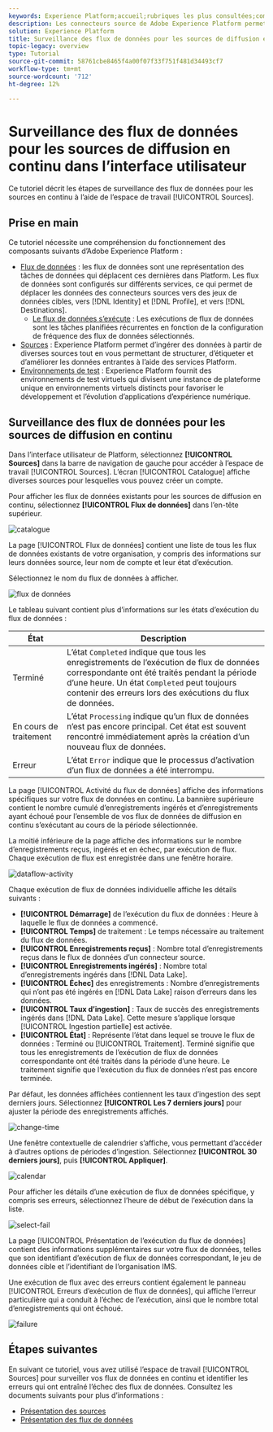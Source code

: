```yaml
---
keywords: Experience Platform;accueil;rubriques les plus consultées;comptes de contrôle;flux de données de surveillance;flux de données
description: Les connecteurs source de Adobe Experience Platform permettent d’ingérer des données provenant de l’extérieur selon un calendrier précis. Ce tutoriel décrit les étapes de surveillance des flux de données en continu à partir de l’espace de travail Sources .
solution: Experience Platform
title: Surveillance des flux de données pour les sources de diffusion en continu dans l’interface utilisateur
topic-legacy: overview
type: Tutorial
source-git-commit: 58761cbe8465f4a00f07f33f751f481d34493cf7
workflow-type: tm+mt
source-wordcount: '712'
ht-degree: 12%

---
```



# Surveillance des flux de données pour les sources de diffusion en continu dans l’interface utilisateur

Ce tutoriel décrit les étapes de surveillance des flux de données pour les sources en continu à l’aide de l’espace de travail [!UICONTROL Sources].

## Prise en main

Ce tutoriel nécessite une compréhension du fonctionnement des composants suivants d’Adobe Experience Platform :

* [Flux de données](../../../dataflows/home.md) : les flux de données sont une représentation des tâches de données qui déplacent ces dernières dans Platform. Les flux de données sont configurés sur différents services, ce qui permet de déplacer les données des connecteurs sources vers des jeux de données cibles, vers [!DNL Identity] et [!DNL Profile], et vers [!DNL Destinations].
   * [Le flux de données s’exécute](../../notifications.md) : Les exécutions de flux de données sont les tâches planifiées récurrentes en fonction de la configuration de fréquence des flux de données sélectionnés.
* [Sources](../../home.md) : Experience Platform permet d’ingérer des données à partir de diverses sources tout en vous permettant de structurer, d’étiqueter et d’améliorer les données entrantes à l’aide des services Platform.
* [Environnements de test](../../../sandboxes/home.md) : Experience Platform fournit des environnements de test virtuels qui divisent une instance de plateforme unique en environnements virtuels distincts pour favoriser le développement et l’évolution d’applications d’expérience numérique.

## Surveillance des flux de données pour les sources de diffusion en continu

Dans l’interface utilisateur de Platform, sélectionnez **[!UICONTROL Sources]** dans la barre de navigation de gauche pour accéder à l’espace de travail [!UICONTROL Sources]. L’écran [!UICONTROL Catalogue] affiche diverses sources pour lesquelles vous pouvez créer un compte.

Pour afficher les flux de données existants pour les sources de diffusion en continu, sélectionnez **[!UICONTROL Flux de données]** dans l’en-tête supérieur.

![catalogue](../../images/tutorials/monitor-streaming/catalog.png)

La page [!UICONTROL Flux de données] contient une liste de tous les flux de données existants de votre organisation, y compris des informations sur leurs données source, leur nom de compte et leur état d’exécution.

Sélectionnez le nom du flux de données à afficher.

![flux de données](../../images/tutorials/monitor-streaming/dataflows.png)

Le tableau suivant contient plus d’informations sur les états d’exécution du flux de données :

| État | Description |
| ------ | ----------- |
| Terminé | L’état `Completed` indique que tous les enregistrements de l’exécution de flux de données correspondante ont été traités pendant la période d’une heure. Un état `Completed` peut toujours contenir des erreurs lors des exécutions du flux de données. |
| En cours de traitement | L’état `Processing` indique qu’un flux de données n’est pas encore principal. Cet état est souvent rencontré immédiatement après la création d’un nouveau flux de données. |
| Erreur | L’état `Error` indique que le processus d’activation d’un flux de données a été interrompu. |

La page [!UICONTROL Activité du flux de données] affiche des informations spécifiques sur votre flux de données en continu. La bannière supérieure contient le nombre cumulé d’enregistrements ingérés et d’enregistrements ayant échoué pour l’ensemble de vos flux de données de diffusion en continu s’exécutant au cours de la période sélectionnée.

La moitié inférieure de la page affiche des informations sur le nombre d’enregistrements reçus, ingérés et en échec, par exécution de flux. Chaque exécution de flux est enregistrée dans une fenêtre horaire.

![dataflow-activity](../../images/tutorials/monitor-streaming/dataflow-activity.png)

Chaque exécution de flux de données individuelle affiche les détails suivants :

* **[!UICONTROL Démarrage]** de l’exécution du flux de données : Heure à laquelle le flux de données a commencé.
* **[!UICONTROL Temps]** de traitement : Le temps nécessaire au traitement du flux de données.
* **[!UICONTROL Enregistrements reçus]** : Nombre total d’enregistrements reçus dans le flux de données d’un connecteur source.
* **[!UICONTROL Enregistrements ingérés]** : Nombre total d’enregistrements ingérés dans  [!DNL Data Lake].
* **[!UICONTROL Échec]** des enregistrements : Nombre d’enregistrements qui n’ont pas été ingérés en  [!DNL Data Lake] raison d’erreurs dans les données.
* **[!UICONTROL Taux d’ingestion]** : Taux de succès des enregistrements ingérés dans  [!DNL Data Lake]. Cette mesure s’applique lorsque [!UICONTROL Ingestion partielle] est activée.
* **[!UICONTROL État]** : Représente l’état dans lequel se trouve le flux de données :   Terminé ou  [!UICONTROL Traitement].  Terminé signifie que tous les enregistrements de l’exécution de flux de données correspondante ont été traités dans la période d’une heure.  Le traitement signifie que l’exécution du flux de données n’est pas encore terminée.

Par défaut, les données affichées contiennent les taux d’ingestion des sept derniers jours. Sélectionnez **[!UICONTROL Les 7 derniers jours]** pour ajuster la période des enregistrements affichés.

![change-time](../../images/tutorials/monitor-streaming/change-time.png)

Une fenêtre contextuelle de calendrier s’affiche, vous permettant d’accéder à d’autres options de périodes d’ingestion. Sélectionnez **[!UICONTROL 30 derniers jours]**, puis **[!UICONTROL Appliquer]**.

![calendar](../../images/tutorials/monitor-streaming/calendar.png)

Pour afficher les détails d’une exécution de flux de données spécifique, y compris ses erreurs, sélectionnez l’heure de début de l’exécution dans la liste.

![select-fail](../../images/tutorials/monitor-streaming/select-fail.png)

La page [!UICONTROL Présentation de l’exécution du flux de données] contient des informations supplémentaires sur votre flux de données, telles que son identifiant d’exécution de flux de données correspondant, le jeu de données cible et l’identifiant de l’organisation IMS.

Une exécution de flux avec des erreurs contient également le panneau [!UICONTROL Erreurs d’exécution de flux de données], qui affiche l’erreur particulière qui a conduit à l’échec de l’exécution, ainsi que le nombre total d’enregistrements qui ont échoué.

![failure](../../images/tutorials/monitor-streaming/failure.png)

## Étapes suivantes

En suivant ce tutoriel, vous avez utilisé l’espace de travail [!UICONTROL Sources] pour surveiller vos flux de données en continu et identifier les erreurs qui ont entraîné l’échec des flux de données. Consultez les documents suivants pour plus d’informations :

* [Présentation des sources](../../home.md)
* [Présentation des flux de données](../../../dataflows/home.md)